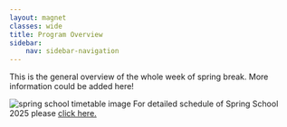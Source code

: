 ```yaml
---
layout: magnet
classes: wide
title: Program Overview
sidebar:
    nav: sidebar-navigation
---
```


<div>
    <p>This is the general overview of the whole week of spring break. More information could be added here!</p>
    <img src="{{'/assets/img/spring_school_2025_schedule.png' | relative_url}}" alt="spring school timetable image" />
    <span>For detailed schedule of Spring School 2025 please </span><a href="{{'/spring_school_2025/detailed_program_schedule' | relative_url}}">click here.</a>

</div>
